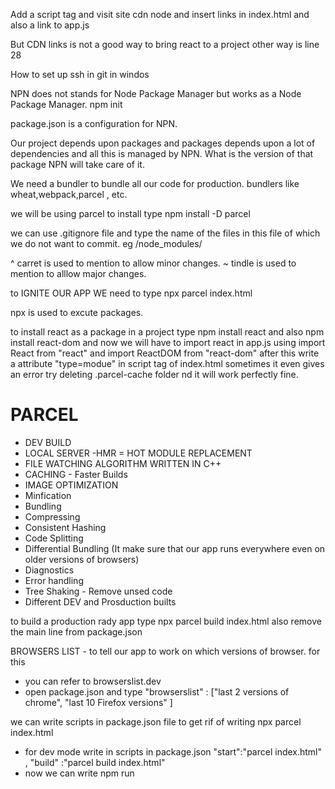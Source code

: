 Add a script tag and visit site cdn node and insert links in index.html and also a link to app.js

But CDN links is not a good way to bring react to a project  other way is line 28

How to set up ssh in git in windos

NPN does not stands for Node Package Manager but works as a Node Package Manager.
npm init

package.json is a configuration for NPN.

Our project depends upon packages and packages depends upon a lot of dependencies and all this is managed by NPN.  What is the version of that package NPN will take care of it.

We need a bundler to bundle all our code for production. bundlers like wheat,webpack,parcel , etc.

we will be using parcel to install type      npm install -D parcel

we can use .gitignore file and type the name of the files in this file of which we do not want to commit. eg /node_modules/

^ carret is used to mention to allow minor changes.
~ tindle is used to mention to alllow major changes.

to IGNITE OUR APP WE  need to type                npx parcel index.html

npx is used to excute packages.

to install react as a package in a project type    npm install react   and also   npm install react-dom
and now we will have to import react in app.js using    import React from "react" and import ReactDOM from "react-dom"    after this write a attribute       "type=modue" in script tag of index.html  sometimes it even gives an error try deleting .parcel-cache folder nd it will work perfectly fine.

# PARCEL
- DEV BUILD 
- LOCAL SERVER
-HMR = HOT MODULE REPLACEMENT
- FILE WATCHING ALGORITHM WRITTEN IN C++
- CACHING - Faster Builds
- IMAGE OPTIMIZATION
- Minfication
- Bundling
- Compressing
- Consistent Hashing
- Code Splitting
- Differential Bundling (It make sure that our app runs everywhere even on older versions of browsers)
- Diagnostics
- Error handling
- Tree Shaking - Remove unsed code
- Different DEV and Prosduction builts

to build a production rady app type   npx parcel build index.html    also remove the main line from package.json

BROWSERS LIST  - to tell our app to work on which versions of browser. for this 
- you can refer to browserslist.dev
- open package.json and type "browserslist" : ["last 2 versions of chrome", "last 10 Firefox versions" ]

we can write scripts in package.json file to get rif of writing npx parcel index.html    
- for dev mode write in scripts in package.json   "start":"parcel index.html" , "build" :"parcel build index.html"
- now we can write    npm run <script name>  ex.  npm run start or npm run build.
- there is also a shortcut for start      write   npm start

We always write Camel Case for attributes in jsx 

React Components
- Class based Components - Old
- Functional Components - New              It is a function which returns a piece of jsx code.

Whenever we give inline css in react we give it as java object.

Props are js object which we can pass in js object in jsx to make things dynamic.
    const RestaurentCard = (props) => {
    return(
        <div >            
            <h3>{props.resName}</h3>
            <h4>{props.cuisines}</h4>
        </div>
    )
}
const Body = () =>{
    return(
        <div >
                <RestaurentCard resName = "Meghana Foods" cuisines="Biryani, North Indian"/>
                <RestaurentCard resName = "KFC" cuisines = "Non-veg"/>
        </div>
    )
}

we can destructrize object as  //basically it is basic js
const RestaurentCard = ({resName,cuisines}) => {
    return(
        <div >            
            <h3>{resName}</h3>
            <h4>{cuisines}</h4>
        </div>
    )
}

Read raect file structure.

# React Hooks  -Created by facebook
(Normal JS Utility Functions)

- useState()   - Superpowerfull State variable   - we have import it from react as a named import. - It create a state variable which maintains the state of the variable. 
const [nameofVariable,setFunction] = useState([valueInsideArrayVariable]);

it is just destructingof array u can write as:
const arr = useState([valueInsideArrayVariable]);
const [nameofVariable,setFunction] = arr;
or as 
const arr = useState([valueInsideArrayVariable]);
nameofVariable = arr[0];
setFunction = arr[1];

now use it as a normal variable;
We cannot update the state variable as a normal variale we need to update that variable using setFunction.
Whenever a state variable change react will rerender my component.

- useEffect()
it accepts two parameters first is call back functionn  second is depedency array
this call back function will be called after your component renders. If it is written in body component the function will be called after body renders

- fetch()
This function returns a promise.